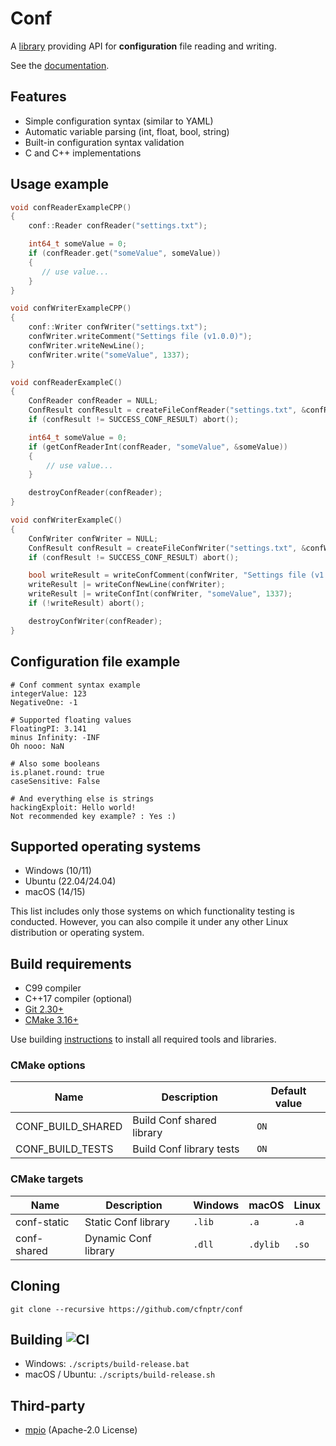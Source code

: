 # Conf

A [library](https://github.com/cfnptr/conf) providing API for **configuration** file reading and writing.

See the [documentation](https://cfnptr.github.io/conf).

## Features

* Simple configuration syntax (similar to YAML)
* Automatic variable parsing (int, float, bool, string)
* Built-in configuration syntax validation
* C and C++ implementations

## Usage example

```cpp
void confReaderExampleCPP()
{
    conf::Reader confReader("settings.txt");

    int64_t someValue = 0;
    if (confReader.get("someValue", someValue))
    {
       // use value...
    }
}

void confWriterExampleCPP()
{
    conf::Writer confWriter("settings.txt");
    confWriter.writeComment("Settings file (v1.0.0)");
    confWriter.writeNewLine();
    confWriter.write("someValue", 1337);
}
```

```c
void confReaderExampleC()
{
    ConfReader confReader = NULL;
    ConfResult confResult = createFileConfReader("settings.txt", &confReader, NULL);
    if (confResult != SUCCESS_CONF_RESULT) abort();

    int64_t someValue = 0;
    if (getConfReaderInt(confReader, "someValue", &someValue))
    {
        // use value...
    }

    destroyConfReader(confReader);
}

void confWriterExampleC()
{
    ConfWriter confWriter = NULL;
    ConfResult confResult = createFileConfWriter("settings.txt", &confWriter);
    if (confResult != SUCCESS_CONF_RESULT) abort();

    bool writeResult = writeConfComment(confWriter, "Settings file (v1.0.0)");
    writeResult |= writeConfNewLine(confWriter);
    writeResult |= writeConfInt(confWriter, "someValue", 1337);
    if (!writeResult) abort();

    destroyConfWriter(confReader);
}
```

## Configuration file example

```
# Conf comment syntax example
integerValue: 123
NegativeOne: -1

# Supported floating values
FloatingPI: 3.141
minus Infinity: -INF
Oh nooo: NaN

# Also some booleans
is.planet.round: true
caseSensitive: False

# And everything else is strings
hackingExploit: Hello world!
Not recommended key example? : Yes :)
```

## Supported operating systems

* Windows (10/11)
* Ubuntu (22.04/24.04)
* macOS (14/15)

This list includes only those systems on which functionality testing is conducted.
However, you can also compile it under any other Linux distribution or operating system.

## Build requirements

* C99 compiler
* C++17 compiler (optional)
* [Git 2.30+](https://git-scm.com/)
* [CMake 3.16+](https://cmake.org/)

Use building [instructions](BUILDING.md) to install all required tools and libraries.

### CMake options

| Name              | Description               | Default value |
|-------------------|---------------------------|---------------|
| CONF_BUILD_SHARED | Build Conf shared library | `ON`          |
| CONF_BUILD_TESTS  | Build Conf library tests  | `ON`          |

### CMake targets

| Name        | Description          | Windows | macOS    | Linux |
|-------------|----------------------|---------|----------|-------|
| conf-static | Static Conf library  | `.lib`  | `.a`     | `.a`  |
| conf-shared | Dynamic Conf library | `.dll`  | `.dylib` | `.so` |

## Cloning

```
git clone --recursive https://github.com/cfnptr/conf
```

## Building ![CI](https://github.com/cfnptr/pack/actions/workflows/cmake.yml/badge.svg)

* Windows: ```./scripts/build-release.bat```
* macOS / Ubuntu: ```./scripts/build-release.sh```

## Third-party

* [mpio](https://github.com/cfnptr/mpio/) (Apache-2.0 License)